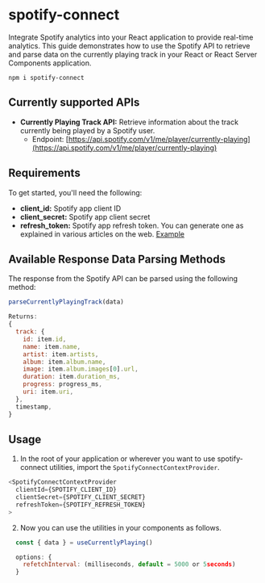 # spotify-connect

Integrate Spotify analytics into your React application to provide real-time analytics.
This guide demonstrates how to use the Spotify API to retrieve and parse data on the currently playing track in your React or React Server Components application.

```
npm i spotify-connect
```

## Currently supported APIs

- **Currently Playing Track API:** Retrieve information about the track currently being played by a Spotify user.
  - Endpoint: [https://api.spotify.com/v1/me/player/currently-playing](https://api.spotify.com/v1/me/player/currently-playing)

## Requirements

To get started, you'll need the following:

- **client_id:** Spotify app client ID
- **client_secret:** Spotify app client secret
- **refresh_token:** Spotify app refresh token. You can generate one as explained in various articles on the web. [Example](https://medium.com/@benwiz/how-to-create-a-spotify-refresh-token-the-easy-way-b41a66c7fdd4)

## Available Response Data Parsing Methods

The response from the Spotify API can be parsed using the following method:

```javascript
parseCurrentlyPlayingTrack(data)

Returns:
{
  track: {
    id: item.id,
    name: item.name,
    artist: item.artists,
    album: item.album.name,
    image: item.album.images[0].url,
    duration: item.duration_ms,
    progress: progress_ms,
    uri: item.uri,
  },
  timestamp,
}
```

## Usage

1. In the root of your application or wherever you want to use spotify-connect utilities, import the `SpotifyConnectContextProvider`.

```javascript
<SpotifyConnectContextProvider
  clientId={SPOTIFY_CLIENT_ID}
  clientSecret={SPOTIFY_CLIENT_SECRET}
  refreshToken={SPOTIFY_REFRESH_TOKEN}
>
```

2. Now you can use the utilities in your components as follows.

```javascript
  const { data } = useCurrentlyPlaying()

  options: {
    refetchInterval: (milliseconds, default = 5000 or 5seconds)
  }
```
